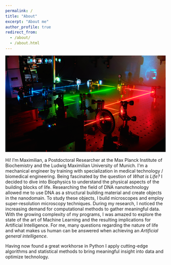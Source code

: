 ```yaml
---
permalink: /
title: "About"
excerpt: "About me"
author_profile: true
redirect_from:
  - /about/
  - /about.html
---
```

<img src='/images/about.png'>  

Hi! I’m Maximilian, a Postdoctoral Researcher at the Max Planck Institute of Biochemistry and the Ludwig Maximilian University of Munich. I'm a mechanical engineer by training with specialization in medical technology / biomedical engineering. Being fascinated by the question of *What is Life?* I decided to dive into Biophysics to understand the physical aspects of the building blocks of life. Researching the field of DNA nanotechnology allowed me to use DNA as a structural building material and create objects in the nanodomain. To study these objects, I build microscopes and employ super-resolution microscopy techniques. During my research, I noticed the increasing demand for computational methods to gather meaningful data. With the growing complexity of my programs, I was amazed to explore the state of the art of Machine Learning and the resulting implications for Artificial Intelligence. For me, many questions regarding the nature of life and what makes us human can be answered when achieving an *Artificial general intelligence*.

Having now found a great workhorse in Python I apply cutting-edge algorithms and statistical methods to bring meaningful insight into data and optimize technology.
